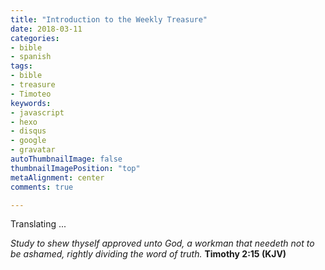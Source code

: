```yaml
---
title: "Introduction to the Weekly Treasure"
date: 2018-03-11
categories:
- bible
- spanish
tags:
- bible
- treasure
- Timoteo
keywords:
- javascript
- hexo
- disqus
- google
- gravatar
autoThumbnailImage: false
thumbnailImagePosition: "top"
metaAlignment: center
comments: true

---
```

Translating ...



_Study to shew thyself approved unto God, a workman that needeth not to be ashamed, rightly dividing the word of truth._
**Timothy 2:15 (KJV)**